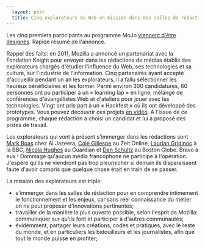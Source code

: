 ```yaml
---
  layout: post
  title: Cinq explorateurs du Web en mission dans des salles de rédaction
---
```


Les cinq premiers participants au programme MoJo [viennent d'être désignés](http://sinker.tumblr.com/post/12326527709/knight-mozilla-fellows). Rapide résumé de l'annonce.

Rappel des faits: en 2011, Mozilla a annoncé un partenariat avec la Fondation Knight pour envoyer dans les rédactions de médias établis des explorateurs chargés d'étudier l'influence du Web, ses technologies et sa culture, sur l'industrie de l'information. Cinq partenaires ayant accepté d'accueillir pendant un an les explorateurs, il a fallu sélectionner les heureux bénéficiaires et les former. Parmi environ 300 candidatures, 60 personnes ont pu participer à un «&nbsp;learning lap&nbsp;» en ligne, mélange de conférences d'évangélistes Web et d'ateliers pour jouer avec les technologies. Vingt ont pris part à un «&nbsp;Hackfest&nbsp;» où ils ont développé des prototypes. Vous pouvez découvrir ces projets [en vidéo](http://www.phillipadsmith.com/2011/08/twenty-more-software-ideas-aimed-at-news-engagement-reporting-or-journalistic-challenges-by-moznewslab.html). A l'issue de ce programme, chaque rédaction a choisi un candidat et lui a proposé des pistes de travail.

Les explorateurs qui vont à présent s'immerger dans les rédactions sont [Mark Boas](http://happyworm.com/blog/) chez Al Jazeera, [Cole Gillespe](http://twitter.com/#!/thecole) au Zeit Online, [Laurian Gridinoc](http://gridinoc.name/) à la BBC, [Nicola Hughes](http://datamineruk.wordpress.com/) au Guardian et [Dan Schultz](http://slifty.com/) au Boston Globe. Bravo à eux ! Dommage qu'aucun média francophone ne participe à l'opération. J'espère qu'ils ne viendront pas trop pleurnicher si demain ils disparaissent faute d'avoir compris que quelque chose était en train de se passer.

La mission des explorateurs est triple:
* s'immerger dans les salles de rédaction pour en comprendre intimement le fonctionnement et les enjeux, car sans réel connaissance du métier on ne peut proposer d'innovations pertinentes;
* travailler de la manière la plus ouverte possible, selon l'esprit de Mozilla: communiquer sur qu'ils font et participer à d'autres communautés;
* évidemment, partager leurs créations, codes et pratiques, avec le reste du monde, et en particuliers les bidouilleurs et les journalistes, afin que tout le monde puisse en profiter;


